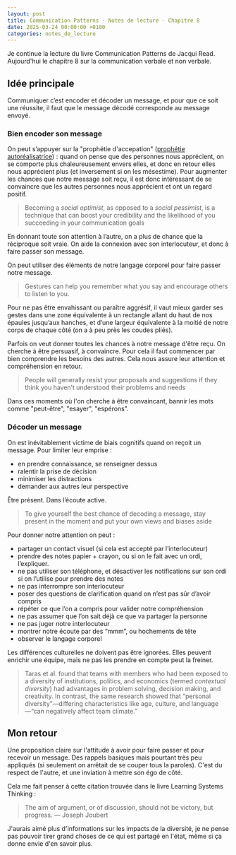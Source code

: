 ```yaml
---
layout: post
title: Communication Patterns - Notes de lecture - Chapitre 8
date: 2025-03-24 00:00:00 +0100
categories: notes_de_lecture
---
```

Je continue la lecture du livre Communication Patterns de Jacqui Read. 
Aujourd'hui le chapitre 8 sur la communication verbale et non verbale. 

## Idée principale
Communiquer c’est encoder et décoder un message, et pour que ce soit une réussite, il faut que le message décodé corresponde au message envoyé. 

### Bien encoder son message
On peut s’appuyer sur la "prophétie d'accepation" ([prophétie autoréalisatrice](https://fr.wikipedia.org/wiki/Proph%C3%A9tie_autor%C3%A9alisatrice)) : quand on pense que des personnes nous apprécient, on se comporte plus chaleureusement envers elles, et donc en retour elles nous apprécient plus (et inversement si on les mésestime). 
Pour augmenter les chances que notre message soit reçu, il est donc intéressant de se convaincre que les autres personnes nous apprécient et ont un regard positif. 

> Becoming a *social optimist*, as opposed to a *social pessimist*, is a technique that can boost your credibility and the likelihood of you succeeding in your communication goals

En donnant toute son attention à l’autre, on a plus de chance que la réciproque soit vraie. 
On aide la connexion avec son interlocuteur, et donc à faire passer son message. 

On peut utiliser des éléments de notre langage corporel pour faire passer notre message.

> Gestures can help you remember what you say and encourage others to listen to you.

Pour ne pas être envahissant ou paraître aggrésif, il vaut mieux garder ses gestes dans une zone équivalente à un rectangle allant du haut de nos épaules jusqu’aux hanches, et d’une largeur équivalente à la moitié de notre corps de chaque côté (on a à peu près les coudes pliés). 

Parfois on veut donner toutes les chances à notre message d'être reçu. 
On cherche à être persuasif, à convaincre. 
Pour cela il faut commencer par bien comprendre les besoins des autres. 
Cela nous assure leur attention et compréhension en retour.

> People will generally resist your proposals and suggestions if they think you haven’t understood their problems and needs

Dans ces moments où l'on cherche à être convaincant, bannir les mots comme "peut-être", "esayer", "espérons". 

### Décoder un message
On est inévitablement victime de biais cognitifs quand on reçoit un message. 
Pour limiter leur emprise : 
- en prendre connaissance, se renseigner dessus
- ralentir la prise de décision
- minimiser les distractions
- demander aux autres leur perspective

Être présent. 
Dans l’écoute active. 

> To give yourself the best chance of decoding a message, stay present in the moment and put your own views and biases aside
 
Pour donner notre attention on peut : 
- partager un contact visuel (si cela est accepté par l’interlocuteur)
- prendre des notes papier + crayon, ou si on le fait avec un ordi, l’expliquer.
- ne pas utiliser son téléphone, et désactiver les notifications sur son ordi si on l’utilise pour prendre des notes
- ne pas interrompre son interlocuteur
- poser des questions de clarification quand on n’est pas sûr d’avoir compris
- répéter ce que l’on a compris pour valider notre compréhension
- ne pas assumer que l’on sait déjà ce que va partager la personne
- ne pas juger notre interlocuteur
- montrer notre écoute par des “mmm”, ou hochements de tête
- observer le langage corporel

Les différences culturelles ne doivent pas être ignorées. 
Elles peuvent enrichir une équipe, mais ne pas les prendre en compte peut la freiner. 

> Taras et al. found that teams with members who had been exposed to a diversity of institutions, politics, and economics (termed *contextual diversity*) had advantages in problem solving, decision making, and creativity. 
> In contrast, the same research showed that “personal diversity”—differing characteristics like age, culture, and language—“can negatively affect team climate.”

## Mon retour
Une proposition claire sur l'attitude à avoir pour faire passer et pour recevoir un message. 
Des rappels basiques mais pourtant très peu appliqués (si seulement on arrêtait de se couper tous la paroles). 
C'est du respect de l'autre, et une inviation à mettre son égo de côté. 

Cela me fait penser à cette citation trouvée dans le livre Learning Systems Thinking : 

> The aim of argument, or of discussion, should not be victory, but progress.
> — Joseph Joubert

J'aurais aimé plus d'informations sur les impacts de la diversité, je ne pense pas pouvoir tirer grand choses de ce qui est partagé en l'état, même si ça donne envie d'en savoir plus. 